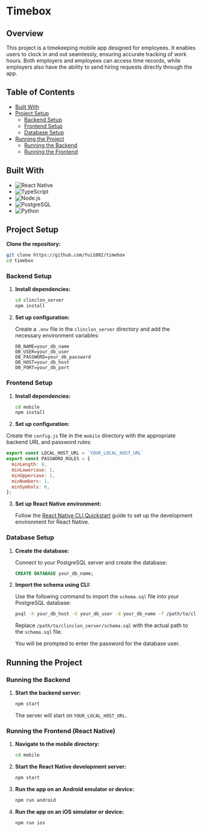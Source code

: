 # Timebox

## Overview

This project is a timekeeping mobile app designed for employees. It enables users to clock in and out seamlessly, ensuring accurate tracking of work hours. Both employers and employees can access time records, while employers also have the ability to send hiring requests directly through the app.

## Table of Contents

- [Built With](#built-with)
- [Project Setup](#project-setup)
  - [Backend Setup](#backend-setup)
  - [Frontend Setup](#frontend-setup)
  - [Database Setup](#database-setup)
- [Running the Project](#running-the-project)
  - [Running the Backend](#running-the-backend)
  - [Running the Frontend](#running-the-frontend)

## Built With

- ![React Native](https://img.shields.io/badge/React%20Native-20232A?style=for-the-badge&logo=react&logoColor=61DAFB)
- ![TypeScript](https://img.shields.io/badge/TypeScript-007ACC?style=for-the-badge&logo=typescript&logoColor=white)
- ![Node.js](https://img.shields.io/badge/Node.js-43853D?style=for-the-badge&logo=node.js&logoColor=white)
- ![PostgreSQL](https://img.shields.io/badge/PostgreSQL-316192?style=for-the-badge&logo=postgresql&logoColor=white)
- ![Python](https://img.shields.io/badge/Python-3776AB?style=for-the-badge&logo=python&logoColor=white)

## Project Setup

**Clone the repository:**

  ```sh
  git clone https://github.com/Yui1002/timebox
  cd timebox
  ```

### Backend Setup

1. **Install dependencies:**

    ```sh
    cd clinclon_server
    npm install
    ```

2. **Set up configuration:**

    Create a `.env` file in the `clinclon_server` directory and add the necessary environment variables:

    ```env
    DB_NAME=your_db_name
    DB_USER=your_db_user
    DB_PASSWORD=your_db_password
    DB_HOST=your_db_host
    DB_PORT=your_db_port
    ```

### Frontend Setup
1. **Install dependencies:**

    ```sh
    cd mobile
    npm install
    ```   

2. **Set up configuration:**

  Create the `config.js` file in the `mobile` directory with the appropriate backend URL and password rules:

  ```javascript
  export const LOCAL_HOST_URL = `YOUR_LOCAL_HOST_URL`
  export const PASSWORD_RULES = {
    minLength: 8,
    minLowercase: 1,
    minUppercase: 1,
    minNumbers: 1,
    minSymbols: 0,
  };
  ```
3. **Set up React Native environment:**

    Follow the [React Native CLI Quickstart](https://reactnative.dev/docs/environment-setup) guide to set up the development environment for React Native.

### Database Setup

1. **Create the database:**

    Connect to your PostgreSQL server and create the database:

    ```sql
    CREATE DATABASE your_db_name;
    ```

2. **Import the schema using CLI:**

    Use the following command to import the `schema.sql` file into your PostgreSQL database:

    ```sh
    psql -h your_db_host -U your_db_user -d your_db_name -f /path/to/clinclon_server/schema.sql
    ```

    Replace `/path/to/clinclon_server/schema.sql` with the actual path to the `schema.sql` file.

    You will be prompted to enter the password for the database user.

## Running the Project

### Running the Backend

1. **Start the backend server:**

    ```sh
    npm start
    ```

    The server will start on `YOUR_LOCAL_HOST_URL`.

### Running the Frontend (React Native)

1. **Navigate to the mobile directory:**

    ```sh
    cd mobile
    ```

2. **Start the React Native development server:**

    ```sh
    npm start
    ```

3. **Run the app on an Android emulator or device:**

    ```sh
    npm run android
    ```

4. **Run the app on an iOS simulator or device:**

    ```sh
    npm run ios
    ```